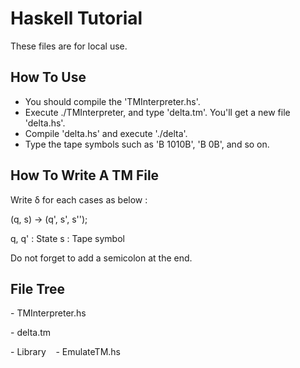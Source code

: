 # Haskell Tutorial
These files are for local use.

## How To Use
- You should compile the 'TMInterpreter.hs'.
- Execute ./TMInterpreter, and type 'delta.tm'. You'll get a new file 'delta.hs'.
- Compile 'delta.hs' and execute './delta'.
- Type the tape symbols such as 'B 1010B', 'B 0B', and so on.

## How To Write A TM File
Write δ for each cases as below :

(q, s) -> (q', s', s'');

q, q' : State
s : Tape symbol

Do not forget to add a semicolon at the end.

## File Tree
\- TMInterpreter.hs

\- delta.tm

\- Library
    \- EmulateTM.hs
